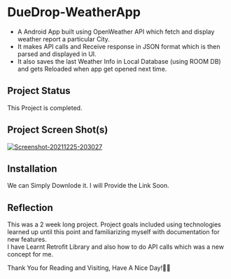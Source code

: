 # 


# **DueDrop-WeatherApp**
- A Android App built using OpenWeather API which fetch and display weather report a particular City. 
- It makes API calls and Receive response in JSON format which is then parsed and displayed in UI.  
- It also saves the last Weather Info in Local Database (using ROOM DB) and gets Reloaded when app get opened next time.


## **Project Status**
This Project is completed.

## **Project Screen Shot(s)**
<a href="https://ibb.co/JtJQYM0"><img src="https://i.ibb.co/JtJQYM0/Screenshot-20211225-203027.png" alt="Screenshot-20211225-203027" border="0"></a>







## **Installation** 

We can Simply Downlode it. I will Provide the Link Soon.

## **Reflection**

This was a 2 week long project. Project goals included using technologies learned up until this point and familiarizing myself with documentation for new features.  
I have Learnt Retrofit Library and also how to do API calls which was a new concept for me.

Thank You for Reading and Visiting, Have A Nice Day!💚💙
